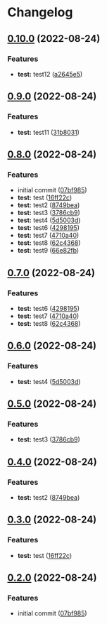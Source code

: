 # Changelog

## [0.10.0](https://github.com/ChipWolf/test-matrix/compare/c-c-v0.9.0...c-c-v0.10.0) (2022-08-24)


### Features

* **test:** test12 ([a2645e5](https://github.com/ChipWolf/test-matrix/commit/a2645e5732c9aec6f30230949c03772cad0eb165))

## [0.9.0](https://github.com/ChipWolf/test-matrix/compare/c-c-v0.8.0...c-c-v0.9.0) (2022-08-24)


### Features

* **test:** test11 ([31b8031](https://github.com/ChipWolf/test-matrix/commit/31b80312fbaa78a9bb7c1a1bafa2c3514df6302a))

## [0.8.0](https://github.com/ChipWolf/test-matrix/compare/c-c-v0.7.0...c-c-v0.8.0) (2022-08-24)


### Features

* initial commit ([07bf985](https://github.com/ChipWolf/test-matrix/commit/07bf9855de11744fbe3a38954c9b36f40614ff14))
* **test:** test ([16ff22c](https://github.com/ChipWolf/test-matrix/commit/16ff22c3dac92e893d54960023487844aa931654))
* **test:** test2 ([8749bea](https://github.com/ChipWolf/test-matrix/commit/8749bea363b3812a944863d434ec68e51ed6a34a))
* **test:** test3 ([3786cb9](https://github.com/ChipWolf/test-matrix/commit/3786cb94a075f600e4f560fcc311e225fdc71bde))
* **test:** test4 ([5d5003d](https://github.com/ChipWolf/test-matrix/commit/5d5003db25560f26cdb0ce9f696b918f650b64cb))
* **test:** test6 ([4298195](https://github.com/ChipWolf/test-matrix/commit/4298195dc0cd27bdc993a8d3709f52839f8ecba1))
* **test:** test7 ([4710a40](https://github.com/ChipWolf/test-matrix/commit/4710a40adbbf22780b41d73aa9701dd9cfe62df3))
* **test:** test8 ([62c4368](https://github.com/ChipWolf/test-matrix/commit/62c43688fb7b548f8081534bdaa2c80221803858))
* **test:** test9 ([66e82fb](https://github.com/ChipWolf/test-matrix/commit/66e82fbfc7e98328e434fa738601730e6a1dc511))

## [0.7.0](https://github.com/ChipWolf/test-matrix/compare/c-c-v0.6.0...c-c-v0.7.0) (2022-08-24)


### Features

* **test:** test6 ([4298195](https://github.com/ChipWolf/test-matrix/commit/4298195dc0cd27bdc993a8d3709f52839f8ecba1))
* **test:** test7 ([4710a40](https://github.com/ChipWolf/test-matrix/commit/4710a40adbbf22780b41d73aa9701dd9cfe62df3))
* **test:** test8 ([62c4368](https://github.com/ChipWolf/test-matrix/commit/62c43688fb7b548f8081534bdaa2c80221803858))

## [0.6.0](https://github.com/ChipWolf/test-matrix/compare/c-c-v0.5.0...c-c-v0.6.0) (2022-08-24)


### Features

* **test:** test4 ([5d5003d](https://github.com/ChipWolf/test-matrix/commit/5d5003db25560f26cdb0ce9f696b918f650b64cb))

## [0.5.0](https://github.com/ChipWolf/test-matrix/compare/c-c-v0.4.0...c-c-v0.5.0) (2022-08-24)


### Features

* **test:** test3 ([3786cb9](https://github.com/ChipWolf/test-matrix/commit/3786cb94a075f600e4f560fcc311e225fdc71bde))

## [0.4.0](https://github.com/ChipWolf/test-matrix/compare/c-c-v0.3.0...c-c-v0.4.0) (2022-08-24)


### Features

* **test:** test2 ([8749bea](https://github.com/ChipWolf/test-matrix/commit/8749bea363b3812a944863d434ec68e51ed6a34a))

## [0.3.0](https://github.com/ChipWolf/test-matrix/compare/c-c-v0.2.0...c-c-v0.3.0) (2022-08-24)


### Features

* **test:** test ([16ff22c](https://github.com/ChipWolf/test-matrix/commit/16ff22c3dac92e893d54960023487844aa931654))

## [0.2.0](https://github.com/ChipWolf/test-matrix/compare/c-c-v0.1.0...c-c-v0.2.0) (2022-08-24)


### Features

* initial commit ([07bf985](https://github.com/ChipWolf/test-matrix/commit/07bf9855de11744fbe3a38954c9b36f40614ff14))
